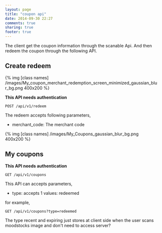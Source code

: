 ```yaml
---
layout: page
title: "coupon api"
date: 2014-09-30 22:27
comments: true
sharing: true
footer: true
---
```


The client get the coupon information through the scanable Api. And then redeem the coupon through the following API.



## Create redeem

{% img [class names] /images/My_coupon_merchant_redemption_screen_minimized_gaussian_blur_bg.png 400x200 %}

**This API needs authentication**

`POST /api/v1/redeem`

The redeem accepts following parameters,

- merchant_code:  The merchant code

{% img [class names] /images/My_Coupons_gaussian_blur_bg.png 400x200 %}

## My coupons

**This API needs authentication**

`GET /api/v1/coupons`

This API can accepts parameters,

- type: accepts 1 values: redeemed

for example,

`GET /api/v1/coupons?type=redeemed`

The type recent and expiring just stores at client side when the user scans moodstocks image and don't need to access server?





